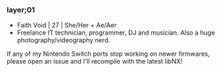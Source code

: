 ### layer;01
- Faith Void | 27 | She/Her + Ae/Aer
- Freelance IT technician, programmer, DJ and musician. Also a huge photography/videography nerd.

If any of my Nintendo Switch ports stop working on newer firmwares, please open an issue and I'll recompile with the latest libNX!

<!--
**faithvoid/faithvoid** is a ✨ _special_ ✨ repository because its `README.md` (this file) appears on your GitHub profile.

Here are some ideas to get you started:

- 🔭 I’m currently working on ...
- 🌱 I’m currently learning ...
- 👯 I’m looking to collaborate on ...
- 🤔 I’m looking for help with ...
- 💬 Ask me about ...
- 📫 How to reach me: ...
- 😄 Pronouns: ...
- ⚡ Fun fact: ...
-->
